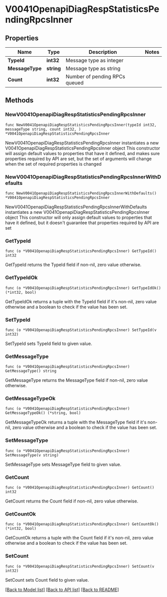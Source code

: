# V0041OpenapiDiagRespStatisticsPendingRpcsInner

## Properties

Name | Type | Description | Notes
------------ | ------------- | ------------- | -------------
**TypeId** | **int32** | Message type as integer | 
**MessageType** | **string** | Message type as string | 
**Count** | **int32** | Number of pending RPCs queued | 

## Methods

### NewV0041OpenapiDiagRespStatisticsPendingRpcsInner

`func NewV0041OpenapiDiagRespStatisticsPendingRpcsInner(typeId int32, messageType string, count int32, ) *V0041OpenapiDiagRespStatisticsPendingRpcsInner`

NewV0041OpenapiDiagRespStatisticsPendingRpcsInner instantiates a new V0041OpenapiDiagRespStatisticsPendingRpcsInner object
This constructor will assign default values to properties that have it defined,
and makes sure properties required by API are set, but the set of arguments
will change when the set of required properties is changed

### NewV0041OpenapiDiagRespStatisticsPendingRpcsInnerWithDefaults

`func NewV0041OpenapiDiagRespStatisticsPendingRpcsInnerWithDefaults() *V0041OpenapiDiagRespStatisticsPendingRpcsInner`

NewV0041OpenapiDiagRespStatisticsPendingRpcsInnerWithDefaults instantiates a new V0041OpenapiDiagRespStatisticsPendingRpcsInner object
This constructor will only assign default values to properties that have it defined,
but it doesn't guarantee that properties required by API are set

### GetTypeId

`func (o *V0041OpenapiDiagRespStatisticsPendingRpcsInner) GetTypeId() int32`

GetTypeId returns the TypeId field if non-nil, zero value otherwise.

### GetTypeIdOk

`func (o *V0041OpenapiDiagRespStatisticsPendingRpcsInner) GetTypeIdOk() (*int32, bool)`

GetTypeIdOk returns a tuple with the TypeId field if it's non-nil, zero value otherwise
and a boolean to check if the value has been set.

### SetTypeId

`func (o *V0041OpenapiDiagRespStatisticsPendingRpcsInner) SetTypeId(v int32)`

SetTypeId sets TypeId field to given value.


### GetMessageType

`func (o *V0041OpenapiDiagRespStatisticsPendingRpcsInner) GetMessageType() string`

GetMessageType returns the MessageType field if non-nil, zero value otherwise.

### GetMessageTypeOk

`func (o *V0041OpenapiDiagRespStatisticsPendingRpcsInner) GetMessageTypeOk() (*string, bool)`

GetMessageTypeOk returns a tuple with the MessageType field if it's non-nil, zero value otherwise
and a boolean to check if the value has been set.

### SetMessageType

`func (o *V0041OpenapiDiagRespStatisticsPendingRpcsInner) SetMessageType(v string)`

SetMessageType sets MessageType field to given value.


### GetCount

`func (o *V0041OpenapiDiagRespStatisticsPendingRpcsInner) GetCount() int32`

GetCount returns the Count field if non-nil, zero value otherwise.

### GetCountOk

`func (o *V0041OpenapiDiagRespStatisticsPendingRpcsInner) GetCountOk() (*int32, bool)`

GetCountOk returns a tuple with the Count field if it's non-nil, zero value otherwise
and a boolean to check if the value has been set.

### SetCount

`func (o *V0041OpenapiDiagRespStatisticsPendingRpcsInner) SetCount(v int32)`

SetCount sets Count field to given value.



[[Back to Model list]](../README.md#documentation-for-models) [[Back to API list]](../README.md#documentation-for-api-endpoints) [[Back to README]](../README.md)


